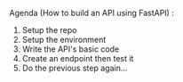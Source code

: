 Agenda (How to build an API using FastAPI) :
1. Setup the repo
1. Setup the environment
1. Write the API's basic code
1. Create an endpoint then test it
1. Do the previous step again...